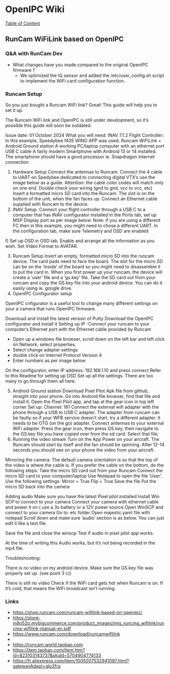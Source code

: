 # OpenIPC Wiki
[Table of Content](../README.md)

RunCam WiFiLink based on OpenIPC
--------------------------------

### Q&A with RunCam Dev

- What changes have you made compared to the original OpenIPC firmware ?
    - We optimized the IQ sensor and added the /etc/user_config.sh script to implement the WiFi card configuration function.
### Runcam Setup 

So you just bought a Runcam WiFi link? Great!
This guide will help you to set it up. 

The Runcam WiFi link and OpenIPC is still under development, so it’s possible this guide will soon be outdated. 

Issue date: 01 October 2024
What you will need:
INAV 7.1.2
Flight Controller: In this example,  Speedybee f405 WING APP was used.
Runcam WiFiLink + Android Ground station
A working PC/laptop computer with an ethernet port
USB C cable
A fairly modern Smartphone with Android 13 or 14 installed. The smartphone should have a good processor ie. Snapdragon
Internet connection


1. Hardware Setup
Connect the antennas to Runcam.
Connect the 4 cable to UART on Spedybee dedicated to connecting digital VTX’s use the image below as a guide.
 Attention: the cable color codes will match only on one end. Double check your wiring (gnd to gnd, vcc to vcc, etc)
Insert a formatted micro SD card into the Runcam. The slot is on the bottom of the unit, when the fan faces up.
Connect an Ethernet cable  supplied with Runcam to the device.
2. INAV Setup.
Connect your flight controller through a USB C to a computer that has INAV configurator installed
In the Ports tab, set up MSP Display port as per image below. Note: if you are using a different FC then in this example, you might need to chose a different UART.
In the configuration tab, make sure Telemetry and OSD are enabled 

f) Set up OSD in OSD tab. Enable and arrange all the information as you wish. Set  Video Format to AVATAR.


3. Runcam Setup
Insert an empty, formatted micro SD into the runcam device. The card pads need to face the board. The slot for the micro SD can be on the ‘inside’ of the board so you might need to disassemble it to put the card in.
When you first  power up your runcam, the device will create a ‘user’ file and a ‘gs.key’ file. Take the SD card out from your runcam and copy the GS.key file into your android device. You can do it easily using ie. google drive.
4. OpenIPC Configurator setup


OpenIPC cnfigurator is a useful tool to change many different settings on your a camera that runs OpenIPC firmware.

Download and install the latest version of Putty
Download the OpenIPC configurator and install it
Setting up IP
-Connect your runcam to your computer’s Ethernet port with the Ethernet cable provided by Runcam
- Open up a windows file browser, scroll down on the left bar and left click on Network, select properties.
- Select change adapter settings
- double click on Internet Protocol Version 4
- Enter numbers as per image below 

On the configurator, enter IP address: 192.168.1.10 and press connect
Refer to this Readme for setting up OSD
Set up all the settings. There are too many to go through them all here.

5. Android Ground station 
Download Pixel Pilot Apk file from github, straight into your phone.
Go into Android file browser, find that file and install it.
Open the Pixel Pilot app, and tap at the gear icon in top left corner
Set up: Channel: 161
Connect the external wifi adapter with the phone through a USB to USB C adapter. The adapter from runcam can be faulty so if your WFB service doesn't start, try a different adapter. It needs to be OTG (on the go) adapter.
Connect antennas to your external WiFi adapter.
Press the gear icon, then press GS.key, then navigate to the GS.key file you have copied over from the sd card. Select that file.
6. Running the video stream
Turn on the App
Power on your aircraft. The Runcam should start by itself and the fan should be spinning.
After 12-14 seconds you should see on your phone the video from your aircraft.


Mirroring the camera:
The default camera orientation is so that the top of the video is where the cable is.
If you prefer the cable on the bottom, do the following steps:
Take the micro SD card out from your Runcam
Connect the micro SD card to your computer/laptop
Use Notepad to open the file ‘User’. 
Use the following settings: 
Mirror = True
Flip = True
Save the file
Put the micro SD back into the camera


Adding audio
Make sure you have the latest Pixel pilot installed
Install Win SCP to connect to your camera
Connect your camera with ethernet cable and power it on ( use a  3s battery  or a 12V power source
Open WinSCP and connect to your camera 
Go to: etc folder
Open majestic.yaml file with notepad
Scroll down and make sure ‘audio’ section is as below. You can just edit it like a text file.

Save the file and close the winscp
Test if audio in pixel pilot app works.

At the time of writing this Audio works, but it’s not being recorded in the mp4 file.

Troubleshooting:

There is no video on my android device.
Make sure the GS.key file was properly set up. (see point 3 c))

There is still no video
Check if the WiFi card gets hot when Runcam is on. If it’s cold, that means the WiFi broadcast isn’t running.


### Links

- https://shop.runcam.com/runcam-wifilink-based-on-openipc/
- https://store-m8o52p.mybigcommerce.com/product_images/img_runcma_wifilink/runcma-wifilink-manual-en.pdf
- https://www.runcam.com/download/runcamwifilink
-
- https://runcam.world.taobao.com
- https://item.taobao.com/item.htm?id=823103143737&skuId=5704904774133
- https://fr.aliexpress.com/item/1005007532941097.html?gatewayAdapt=glo2fra
